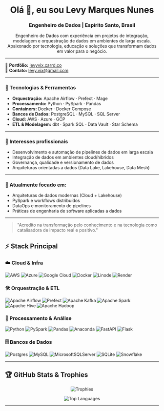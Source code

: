 <h1 align="center">Olá 👋, eu sou Levy Marques Nunes</h1>
<h3 align="center">Engenheiro de Dados | Espírito Santo, Brasil</h3>

<p align="center">
    Engenheiro de Dados com experiência em projetos de integração, modelagem e orquestração de dados em ambientes de larga escala.<br/>
    Apaixonado por tecnologia, educação e soluções que transformam dados em valor para o negócio.
</p>

---

📌 **Portfólio:** [levyvix.carrd.co](https://levyvix.carrd.co)  
📧 **Contato:** <levy.vix@gmail.com>

---

### 🚀 Tecnologias & Ferramentas

- **Orquestração:** Apache Airflow · Prefect · Mage
- **Processamento:** Python · PySpark · Pandas
- **Containers:** Docker · Docker Compose
- **Bancos de Dados:** PostgreSQL · MySQL · SQL Server
- **Cloud:** AWS · Azure · GCP
- **ETL & Modelagem:** dbt · Spark SQL · Data Vault · Star Schema

---

### 💼 Interesses profissionais

- Desenvolvimento e automação de pipelines de dados em larga escala
- Integração de dados em ambientes cloud/híbridos
- Governança, qualidade e versionamento de dados
- Arquiteturas orientadas a dados (Data Lake, Lakehouse, Data Mesh)

---

### 🎯 Atualmente focado em:

- Arquiteturas de dados modernas (Cloud + Lakehouse)
- PySpark e workflows distribuídos
- DataOps e monitoramento de pipelines
- Práticas de engenharia de software aplicadas a dados

---

<blockquote>
    "Acredito na transformação pelo conhecimento e na tecnologia como catalisadora de impacto real e positivo."
</blockquote>

## ⚡ Stack Principal

### ☁️ Cloud & Infra
![AWS](https://img.shields.io/badge/AWS-%23FF9900.svg?style=for-the-badge&logo=amazon-aws&logoColor=white)
![Azure](https://img.shields.io/badge/azure-%230072C6.svg?style=for-the-badge&logo=microsoftazure&logoColor=white)
![Google Cloud](https://img.shields.io/badge/GoogleCloud-%234285F4.svg?style=for-the-badge&logo=google-cloud&logoColor=white)
![Docker](https://img.shields.io/badge/docker-%230db7ed.svg?style=for-the-badge&logo=docker&logoColor=white)
![Linode](https://img.shields.io/badge/linode-00A95C?style=for-the-badge&logo=linode&logoColor=white)
![Render](https://img.shields.io/badge/Render-%46E3B7.svg?style=for-the-badge&logo=render&logoColor=white)

### 🛠️ Orquestração & ETL
![Apache Airflow](https://img.shields.io/badge/Apache%20Airflow-017CEE?style=for-the-badge&logo=Apache%20Airflow&logoColor=white)
![Prefect](https://img.shields.io/badge/Prefect-000000?style=for-the-badge&logo=prefect&logoColor=white)
![Apache Kafka](https://img.shields.io/badge/Apache%20Kafka-000?style=for-the-badge&logo=apachekafka)
![Apache Spark](https://img.shields.io/badge/Apache%20Spark-FDEE21?style=for-the-badge&logo=apachespark&logoColor=black)
![Apache Hive](https://img.shields.io/badge/Apache%20Hive-FDEE21?style=for-the-badge&logo=apachehive&logoColor=black)
![Apache Hadoop](https://img.shields.io/badge/Apache%20Hadoop-66CCFF?style=for-the-badge&logo=apachehadoop&logoColor=black)

### 🧠 Processamento & Análise
![Python](https://img.shields.io/badge/python-%2314354C.svg?style=for-the-badge&logo=python&logoColor=white)
![PySpark](https://img.shields.io/badge/pyspark-%23E34F26.svg?style=for-the-badge&logo=apachespark&logoColor=white)
![Pandas](https://img.shields.io/badge/pandas-%23150458.svg?style=for-the-badge&logo=pandas&logoColor=white)
![Anaconda](https://img.shields.io/badge/Anaconda-%2344A833.svg?style=for-the-badge&logo=anaconda&logoColor=white)
![FastAPI](https://img.shields.io/badge/FastAPI-005571?style=for-the-badge&logo=fastapi)
![Flask](https://img.shields.io/badge/flask-%23000.svg?style=for-the-badge&logo=flask&logoColor=white)

### 🗄️ Bancos de Dados
![Postgres](https://img.shields.io/badge/postgres-%23316192.svg?style=for-the-badge&logo=postgresql&logoColor=white)
![MySQL](https://img.shields.io/badge/mysql-4479A1.svg?style=for-the-badge&logo=mysql&logoColor=white)
![MicrosoftSQLServer](https://img.shields.io/badge/Microsoft%20SQL%20Server-CC2927?style=for-the-badge&logo=microsoft%20sql%20server&logoColor=white)
![SQLite](https://img.shields.io/badge/sqlite-%2307405e.svg?style=for-the-badge&logo=sqlite&logoColor=white)
![Snowflake](https://img.shields.io/badge/snowflake-%2329B5E8.svg?style=for-the-badge&logo=snowflake&logoColor=white)

---

## 🏆 GitHub Stats & Trophies

<p align="center">
  <img src="https://github-profile-trophy.vercel.app/?username=levyvix&theme=radical&no-frame=false&no-bg=false&margin-w=10" alt="Trophies" />
</p>

<p align="center">
  <img src="https://github-readme-stats.vercel.app/api/top-langs?username=levyvix&show_icons=true&locale=en&layout=compact&theme=radical" alt="Top Languages" />
</p>

---
